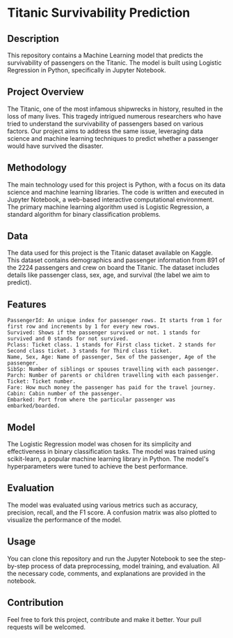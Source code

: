 # Titanic Survivability Prediction

## Description

This repository contains a Machine Learning model that predicts the survivability of passengers on the Titanic. The model is built using Logistic Regression in Python, specifically in Jupyter Notebook.

## Project Overview

The Titanic, one of the most infamous shipwrecks in history, resulted in the loss of many lives. This tragedy intrigued numerous researchers who have tried to understand the survivability of passengers based on various factors. Our project aims to address the same issue, leveraging data science and machine learning techniques to predict whether a passenger would have survived the disaster.
## Methodology

The main technology used for this project is Python, with a focus on its data science and machine learning libraries. The code is written and executed in Jupyter Notebook, a web-based interactive computational environment. The primary machine learning algorithm used is Logistic Regression, a standard algorithm for binary classification problems.
## Data

The data used for this project is the Titanic dataset available on Kaggle. This dataset contains demographics and passenger information from 891 of the 2224 passengers and crew on board the Titanic. The dataset includes details like passenger class, sex, age, and survival (the label we aim to predict).
## Features

    PassengerId: An unique index for passenger rows. It starts from 1 for first row and increments by 1 for every new rows.
    Survived: Shows if the passenger survived or not. 1 stands for survived and 0 stands for not survived.
    Pclass: Ticket class. 1 stands for First class ticket. 2 stands for Second class ticket. 3 stands for Third class ticket.
    Name, Sex, Age: Name of passenger, Sex of the passenger, Age of the passenger.
    SibSp: Number of siblings or spouses travelling with each passenger.
    Parch: Number of parents or children travelling with each passenger.
    Ticket: Ticket number.
    Fare: How much money the passenger has paid for the travel journey.
    Cabin: Cabin number of the passenger.
    Embarked: Port from where the particular passenger was embarked/boarded.

## Model

The Logistic Regression model was chosen for its simplicity and effectiveness in binary classification tasks. The model was trained using scikit-learn, a popular machine learning library in Python. The model's hyperparameters were tuned to achieve the best performance.
## Evaluation

The model was evaluated using various metrics such as accuracy, precision, recall, and the F1 score. A confusion matrix was also plotted to visualize the performance of the model.
## Usage

You can clone this repository and run the Jupyter Notebook to see the step-by-step process of data preprocessing, model training, and evaluation. All the necessary code, comments, and explanations are provided in the notebook.
## Contribution

Feel free to fork this project, contribute and make it better. Your pull requests will be welcomed.
